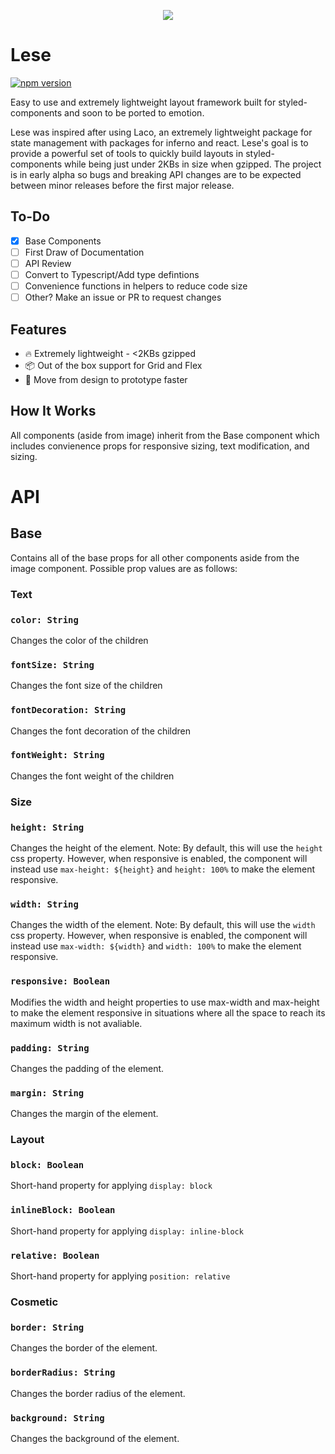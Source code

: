 <p align="center">
  <img src="https://i.imgur.com/Dtw886b.png">
</p>

# Lese

[![npm version](https://badge.fury.io/js/lese.svg)](https://badge.fury.io/js/lese)

Easy to use and extremely lightweight layout framework built for styled-components and soon to be ported to emotion.

Lese was inspired after using Laco, an extremely lightweight package for state management with packages for inferno and react. Lese's goal is to provide a powerful set of tools to quickly build layouts in styled-components while being just under 2KBs in size when gzipped. The project is in early alpha so bugs and breaking API changes are to be expected between minor releases before the first major release.

## To-Do

- [x] Base Components
- [ ] First Draw of Documentation
- [ ] API Review
- [ ] Convert to Typescript/Add type defintions
- [ ] Convenience functions in helpers to reduce code size
- [ ] Other? Make an issue or PR to request changes

## Features

- 🔥 Extremely lightweight - <2KBs gzipped
- 📦 Out of the box support for Grid and Flex
- 🚀 Move from design to prototype faster

## How It Works

All components (aside from image) inherit from the Base component which includes convienence props for responsive sizing, text modification, and sizing.

# API

## Base

Contains all of the base props for all other components aside from the image component. Possible prop values are as follows:

### Text
### `color: String`
Changes the color of the children
### `fontSize: String`
Changes the font size of the children
### `fontDecoration: String`
Changes the font decoration of the children
### `fontWeight: String`
Changes the font weight of the children

### Size
### `height: String`
Changes the height of the element. Note: By default, this will use the `height` css property. However, when responsive is enabled, the component will instead use `max-height: ${height}` and `height: 100%` to make the element responsive.

### `width: String`
Changes the width of the element. Note: By default, this will use the `width` css property. However, when responsive is enabled, the component will instead use `max-width: ${width}` and `width: 100%` to make the element responsive.

### `responsive: Boolean`
Modifies the width and height properties to use max-width and max-height to make the element responsive in situations where all the space to reach its maximum width is not avaliable.

### `padding: String`
Changes the padding of the element.

### `margin: String`
Changes the margin of the element.

### Layout
### `block: Boolean`
Short-hand property for applying `display: block`

### `inlineBlock: Boolean`
Short-hand property for applying `display: inline-block`

### `relative: Boolean`
Short-hand property for applying `position: relative`

### Cosmetic
### `border: String`
Changes the border of the element.

### `borderRadius: String`
Changes the border radius of the element.

### `background: String`
Changes the background of the element.
